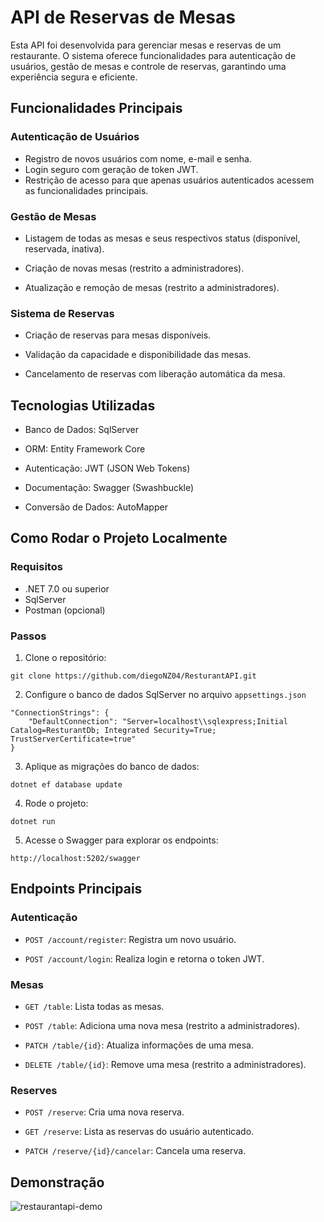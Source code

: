 # API de Reservas de Mesas

Esta API foi desenvolvida para gerenciar mesas e reservas de um restaurante.
O sistema oferece funcionalidades para autenticação de usuários, gestão de mesas e
controle de reservas, garantindo uma experiência segura e eficiente.

## Funcionalidades Principais

### Autenticação de Usuários

- Registro de novos usuários com nome, e-mail e senha.
- Login seguro com geração de token JWT.
- Restrição de acesso para que apenas usuários autenticados acessem as funcionalidades principais.

### Gestão de Mesas

- Listagem de todas as mesas e seus respectivos status (disponível, reservada, inativa).

- Criação de novas mesas (restrito a administradores).

- Atualização e remoção de mesas (restrito a administradores).

### Sistema de Reservas

- Criação de reservas para mesas disponíveis.

- Validação da capacidade e disponibilidade das mesas.

- Cancelamento de reservas com liberação automática da mesa.

## Tecnologias Utilizadas

- Banco de Dados: SqlServer

- ORM: Entity Framework Core

- Autenticação: JWT (JSON Web Tokens)

- Documentação: Swagger (Swashbuckle)

- Conversão de Dados: AutoMapper

## Como Rodar o Projeto Localmente

### Requisitos

- .NET 7.0 ou superior
- SqlServer
- Postman (opcional)

### Passos

1. Clone o repositório:

```
git clone https://github.com/diegoNZ04/ResturantAPI.git
```

2. Configure o banco de dados SqlServer no arquivo `appsettings.json`

```
"ConnectionStrings": {
    "DefaultConnection": "Server=localhost\\sqlexpress;Initial Catalog=ResturantDb; Integrated Security=True; TrustServerCertificate=true"
}
```

3. Aplique as migrações do banco de dados:

```
dotnet ef database update
```

4. Rode o projeto:

```
dotnet run
```

5. Acesse o Swagger para explorar os endpoints:

```
http://localhost:5202/swagger
```

## Endpoints Principais

### Autenticação

- `POST /account/register`: Registra um novo usuário.

- `POST /account/login`: Realiza login e retorna o token JWT.

### Mesas

- `GET /table`: Lista todas as mesas.

- `POST /table`: Adiciona uma nova mesa (restrito a administradores).

- `PATCH /table/{id}`: Atualiza informações de uma mesa.

- `DELETE /table/{id}`: Remove uma mesa (restrito a administradores).

### Reserves

- `POST /reserve`: Cria uma nova reserva.

- `GET /reserve`: Lista as reservas do usuário autenticado.

- `PATCH /reserve/{id}/cancelar`: Cancela uma reserva.

## Demonstração

![restaurantapi-demo](https://github.com/user-attachments/assets/6cf268f5-562d-44ec-aa21-8a0be72213b3)
